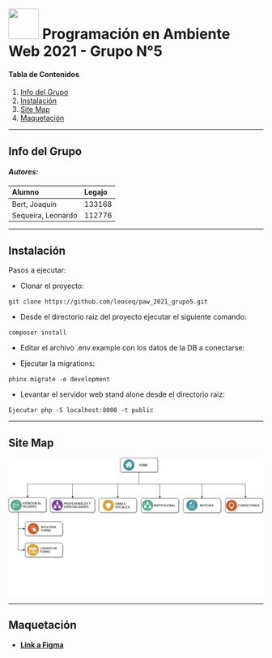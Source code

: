 # <img src="http://www.atunlu.org.ar/wp-content/uploads/2018/12/logo-unlu.png" height="60" width="60"/> Programación en Ambiente Web 2021 - Grupo N°5

#### Tabla de Contenidos
1. [Info del Grupo](#info-del-grupo)
2. [Instalación](#instalación)
3. [Site Map](#site-map)
4. [Maquetación](#maquetación)

---

## Info del Grupo
#### **_Autores:_**
| Alumno | Legajo |
| :--------- | :--------- |
| Bert, Joaquin | 133168 |
| Sequeira, Leonardo | 112776 |

---

## Instalación
Pasos a ejecutar:

* Clonar el proyecto:
```
git clone https://github.com/leoseq/paw_2021_grupo5.git
```
* Desde el directorio raiz del proyecto ejecutar el siguiente comando: 
```
composer install
```
* Editar el archivo .env.example con los datos de la DB a conectarse:

* Ejecutar la migrations:
```
phinx migrate -e development
```

* Levantar el servidor web stand alone desde el directorio raiz:
```
Ejecutar php -S localhost:8000 -t public
```
 
---

## Site Map
![Site Map](https://github.com/leoseq/paw_2021_grupo5/blob/main/images/SiteMap.png "Site Map")

---

## Maquetación 
* [**Link a Figma**](https://www.figma.com/file/MK7rWjurfTGyPTFLBqy9gA/Wireframs?node-id=0%3A1)
